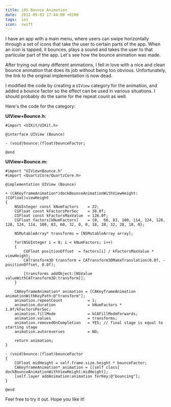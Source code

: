```yaml
---
title: iOS Bounce Animation
date:  2012-09-03 17:44:00 +0100
tags:  ios
icon:  swift
---
```


I have an app with a main menu, where users can swipe horizontally through a set
of icons that take the user to certain parts of the app. When an icon is tapped, 
it bounces, plays a sound and takes the user to that particular part of the app.
Let's see how the bounce animation was made.

After trying out many different animations, I fell in love with a nice and clean
bounce animation that does its job without being too obvious. Unfortunately, the
link to the original implementation is now dead.

I modified the code by creating a `UIView` category for the animation, and added a
bounce factor so the effect can be used in various situations. I should probably
do the same for the repeat count as well.

Here's the code for the category:

**UIView+Bounce.h:**

```objc
#import <UIKit/UIKit.h>

@interface UIView (Bounce)

- (void)bounce:(float)bounceFactor;

@end
```

**UIView+Bounce.m:**

```objc
#import "UIView+Bounce.h"
#import <QuartzCore/QuartzCore.h>

@implementation UIView (Bounce)

+ (CAKeyframeAnimation*)dockBounceAnimationWithViewHeight:(CGFloat)viewHeight
{
    NSUInteger const kNumFactors    = 22;
    CGFloat const kFactorsPerSec    = 30.0f;
    CGFloat const kFactorsMaxValue  = 128.0f;
    CGFloat factors[kNumFactors]    = {0,  60, 83, 100, 114, 124, 128, 128, 124, 114, 100, 83, 60, 32, 0, 0, 18, 28, 32, 28, 18, 0};

    NSMutableArray* transforms = [NSMutableArray array];

    for(NSUInteger i = 0; i < kNumFactors; i++)
    {
        CGFloat positionOffset  = factors[i] / kFactorsMaxValue * viewHeight;
        CATransform3D transform = CATransform3DMakeTranslation(0.0f, -positionOffset, 0.0f);

        [transforms addObject:[NSValue valueWithCATransform3D:transform]];
    }

    CAKeyframeAnimation* animation = [CAKeyframeAnimation animationWithKeyPath:@"transform"];
    animation.repeatCount           = 1;
    animation.duration              = kNumFactors * 1.0f/kFactorsPerSec;
    animation.fillMode              = kCAFillModeForwards;
    animation.values                = transforms;
    animation.removedOnCompletion   = YES; // final stage is equal to starting stage
    animation.autoreverses          = NO;

    return animation;
}

- (void)bounce:(float)bounceFactor
{
    CGFloat midHeight = self.frame.size.height * bounceFactor;
    CAKeyframeAnimation* animation = [[self class] dockBounceAnimationWithViewHeight:midHeight];
    [self.layer addAnimation:animation forKey:@"bouncing"];
}

@end
```

Feel free to try it out. Hope you like it!